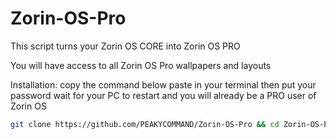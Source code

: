 # Zorin-OS-Pro
This script turns your Zorin OS CORE into Zorin OS PRO

You will have access to all Zorin OS Pro wallpapers and layouts

Installation:
copy the command below paste in your terminal then put your password wait for your PC to restart and you will already be a PRO user of Zorin OS

```bash
git clone https://github.com/PEAKYCOMMAND/Zorin-OS-Pro && cd Zorin-OS-Pro && sudo 

```
